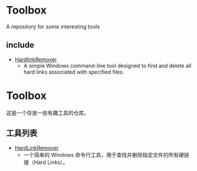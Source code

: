 # Toolbox
A repository for some interesting tools
## include
- [HardlinkRemover](https://github.com/SteveYu000/Toolbox/blob/main/HardlinkRemover/readme.md)
   - A simple Windows command-line tool designed to find and delete all hard links associated with specified files.
 
# Toolbox
这是一个存放一些有趣工具的仓库。
## 工具列表
- [HardLinkRemover](https://github.com/SteveYu000/Toolbox/blob/main/HardlinkRemover/readme.md)
   - 一个简单的 Windows 命令行工具，用于查找并删除指定文件的所有硬链接（Hard Links）。
